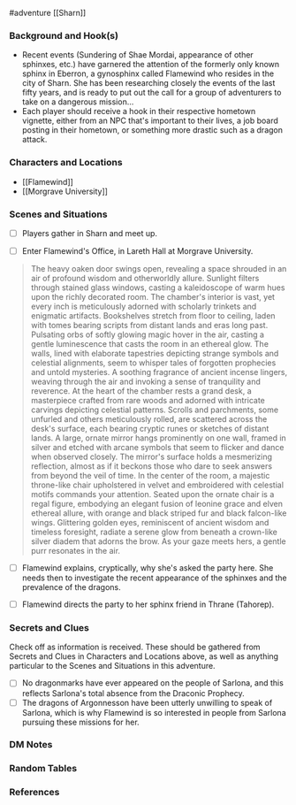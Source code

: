  #adventure [[Sharn]]

### Background and Hook(s)

* Recent events (Sundering of Shae Mordai, appearance of other sphinxes, etc.) have garnered the attention of the formerly only known sphinx in Eberron, a gynosphinx called Flamewind who resides in the city of Sharn. She has been researching closely the events of the last fifty years, and is ready to put out the call for a group of adventurers to take on a dangerous mission...
* Each player should receive a hook in their respective hometown vignette, either from an NPC that's important to their lives, a job board posting in their hometown, or something more drastic such as a dragon attack.

### Characters and Locations

* [[Flamewind]]
* [[Morgrave University]]

### Scenes and Situations

 - [ ]  Players gather in Sharn and meet up.

 - [ ]  Enter Flamewind's Office, in Lareth Hall at Morgrave University.
>The heavy oaken door swings open, revealing a space shrouded in an air of profound wisdom and otherworldly allure. Sunlight filters through stained glass windows, casting a kaleidoscope of warm hues upon the richly decorated room. The chamber's interior is vast, yet every inch is meticulously adorned with scholarly trinkets and enigmatic artifacts.
>Bookshelves stretch from floor to ceiling, laden with tomes bearing scripts from distant lands and eras long past. Pulsating orbs of softly glowing magic hover in the air, casting a gentle luminescence that casts the room in an ethereal glow.
>The walls, lined with elaborate tapestries depicting strange symbols and celestial alignments, seem to whisper tales of forgotten prophecies and untold mysteries. A soothing fragrance of ancient incense lingers, weaving through the air and invoking a sense of tranquility and reverence.
>At the heart of the chamber rests a grand desk, a masterpiece crafted from rare woods and adorned with intricate carvings depicting celestial patterns. Scrolls and parchments, some unfurled and others meticulously rolled, are scattered across the desk's surface, each bearing cryptic runes or sketches of distant lands.
>A large, ornate mirror hangs prominently on one wall, framed in silver and etched with arcane symbols that seem to flicker and dance when observed closely. The mirror's surface holds a mesmerizing reflection, almost as if it beckons those who dare to seek answers from beyond the veil of time.
>In the center of the room, a majestic throne-like chair upholstered in velvet and embroidered with celestial motifs commands your attention. Seated upon the ornate chair is a regal figure, embodying an elegant fusion of leonine grace and elven ethereal allure, with orange and black striped fur and black falcon-like wings. Glittering golden eyes, reminiscent of ancient wisdom and timeless foresight, radiate a serene glow from beneath a crown-like silver diadem that adorns the brow.
>As your gaze meets hers, a gentle purr resonates in the air.

 - [ ]  Flamewind explains, cryptically, why she's asked the party here. She needs then to investigate the recent appearance of the sphinxes and the prevalence of the dragons.

 - [ ]  Flamewind directs the party to her sphinx friend in Thrane (Tahorep).

### Secrets and Clues
Check off as information is received. These should be gathered from Secrets and Clues in Characters and Locations above, as well as anything particular to the Scenes and Situations in this adventure.

 - [ ]  No dragonmarks have ever appeared on the people of Sarlona, and this reflects Sarlona's total absence from the Draconic Prophecy.
 - [ ]  The dragons of Argonnesson have been utterly unwilling to speak of Sarlona, which is why Flamewind is so interested in people from Sarlona pursuing these missions for her.

### DM Notes



### Random Tables



### References

